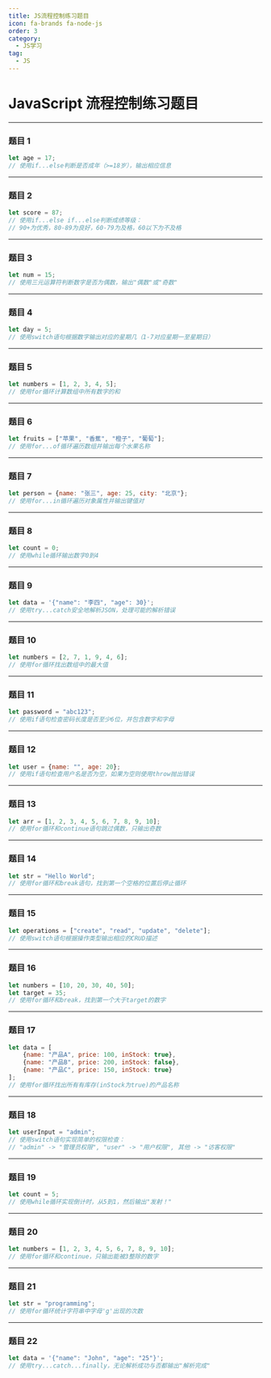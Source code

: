 ```yaml
---
title: JS流程控制练习题目
icon: fa-brands fa-node-js
order: 3
category:
  - JS学习
tag:
  - JS
---
```




# JavaScript 流程控制练习题目

---

### 题目 1
```javascript
let age = 17;
// 使用if...else判断是否成年（>=18岁），输出相应信息
```

---

### 题目 2
```javascript
let score = 87;
// 使用if...else if...else判断成绩等级：
// 90+为优秀，80-89为良好，60-79为及格，60以下为不及格
```

---

### 题目 3
```javascript
let num = 15;
// 使用三元运算符判断数字是否为偶数，输出"偶数"或"奇数"
```

---

### 题目 4
```javascript
let day = 5;
// 使用switch语句根据数字输出对应的星期几（1-7对应星期一至星期日）
```

---

### 题目 5
```javascript
let numbers = [1, 2, 3, 4, 5];
// 使用for循环计算数组中所有数字的和
```

---

### 题目 6
```javascript
let fruits = ["苹果", "香蕉", "橙子", "葡萄"];
// 使用for...of循环遍历数组并输出每个水果名称
```

---

### 题目 7
```javascript
let person = {name: "张三", age: 25, city: "北京"};
// 使用for...in循环遍历对象属性并输出键值对
```

---

### 题目 8
```javascript
let count = 0;
// 使用while循环输出数字0到4
```

---

### 题目 9
```javascript
let data = '{"name": "李四", "age": 30}';
// 使用try...catch安全地解析JSON，处理可能的解析错误
```

---

### 题目 10
```javascript
let numbers = [2, 7, 1, 9, 4, 6];
// 使用for循环找出数组中的最大值
```

---

### 题目 11
```javascript
let password = "abc123";
// 使用if语句检查密码长度是否至少6位，并包含数字和字母
```

---

### 题目 12
```javascript
let user = {name: "", age: 20};
// 使用if语句检查用户名是否为空，如果为空则使用throw抛出错误
```

---

### 题目 13
```javascript
let arr = [1, 2, 3, 4, 5, 6, 7, 8, 9, 10];
// 使用for循环和continue语句跳过偶数，只输出奇数
```

---

### 题目 14
```javascript
let str = "Hello World";
// 使用for循环和break语句，找到第一个空格的位置后停止循环
```

---

### 题目 15
```javascript
let operations = ["create", "read", "update", "delete"];
// 使用switch语句根据操作类型输出相应的CRUD描述
```

---

### 题目 16
```javascript
let numbers = [10, 20, 30, 40, 50];
let target = 35;
// 使用for循环和break，找到第一个大于target的数字
```

---

### 题目 17
```javascript
let data = [
    {name: "产品A", price: 100, inStock: true},
    {name: "产品B", price: 200, inStock: false},
    {name: "产品C", price: 150, inStock: true}
];
// 使用for循环找出所有有库存(inStock为true)的产品名称
```

---

### 题目 18
```javascript
let userInput = "admin";
// 使用switch语句实现简单的权限检查：
// "admin" -> "管理员权限", "user" -> "用户权限", 其他 -> "访客权限"
```

---

### 题目 19
```javascript
let count = 5;
// 使用while循环实现倒计时，从5到1，然后输出"发射！"
```

---

### 题目 20
```javascript
let numbers = [1, 2, 3, 4, 5, 6, 7, 8, 9, 10];
// 使用for循环和continue，只输出能被3整除的数字
```

---

### 题目 21
```javascript
let str = "programming";
// 使用for循环统计字符串中字母'g'出现的次数
```

---

### 题目 22
```javascript
let data = '{"name": "John", "age": "25"}';
// 使用try...catch...finally，无论解析成功与否都输出"解析完成"
```